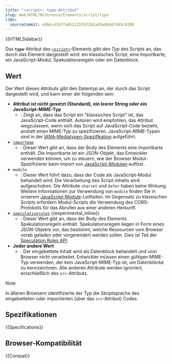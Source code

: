 ```yaml
---
title: "<script>: type-Attribut"
slug: Web/HTML/Reference/Elements/script/type
l10n:
  sourceCommit: e9b6cd1b7fa8612257b72b2a85a96dd7d45c0200
---
```


{{HTMLSidebar}}

Das **`type`**-Attribut des [`<script>`](/de/docs/Web/HTML/Reference/Elements/script)-Elements gibt den _Typ_ des Scripts an, das durch das Element dargestellt wird: ein klassisches Script, eine Importkarte, ein JavaScript-Modul, Spekulationsregeln oder ein Datenblock.

## Wert

Der Wert dieses Attributs gibt den Datentyp an, der durch das Script dargestellt wird, und kann einer der folgenden sein:

- **Attribut ist nicht gesetzt (Standard), ein leerer String oder ein JavaScript-MIME-Typ**
  - : Zeigt an, dass das Script ein "klassisches Script" ist, das JavaScript-Code enthält.
    Autoren wird empfohlen, das Attribut wegzulassen, wenn sich das Script auf JavaScript-Code bezieht, anstatt einen MIME-Typ zu spezifizieren.
    JavaScript-MIME-Typen sind in der [IANA-Mediatypen-Spezifikation](/de/docs/Web/HTTP/Guides/MIME_types#textjavascript) aufgeführt.
- [`importmap`](/de/docs/Web/HTML/Reference/Elements/script/type/importmap)
  - : Dieser Wert gibt an, dass der Body des Elements eine Importkarte enthält.
    Die Importkarte ist ein JSON-Objekt, das Entwickler verwenden können, um zu steuern, wie der Browser Modul-Spezifizierer beim Import von [JavaScript-Modulen](/de/docs/Web/JavaScript/Guide/Modules#importing_modules_using_import_maps) auflöst.
- `module`
  - : Dieser Wert führt dazu, dass der Code als JavaScript-Modul behandelt wird.
    Die Verarbeitung des Script-Inhalts wird aufgeschoben.
    Die Attribute `charset` und `defer` haben keine Wirkung.
    Weitere Informationen zur Verwendung von `module` finden Sie in unserem [JavaScript-Module](/de/docs/Web/JavaScript/Guide/Modules)-Leitfaden.
    Im Gegensatz zu klassischen Scripts erfordern Modul-Scripts die Verwendung des CORS-Protokolls für das Abrufen aus einer anderen Herkunft.
- [`speculationrules`](/de/docs/Web/HTML/Reference/Elements/script/type/speculationrules) {{experimental_inline}}
  - : Dieser Wert gibt an, dass der Body des Elements Spekulationsregeln enthält.
    Spekulationsregeln liegen in Form eines JSON-Objekts vor, das bestimmt, welche Ressourcen vom Browser vorab geladen oder vorgerendert werden sollen. Dies ist Teil der [Speculation Rules API](/de/docs/Web/API/Speculation_Rules_API).
- **Jeder andere Wert**
  - : Der eingebettete Inhalt wird als Datenblock behandelt und vom Browser nicht verarbeitet.
    Entwickler müssen einen gültigen MIME-Typ verwenden, der kein JavaScript-MIME-Typ ist, um Datenblöcke zu kennzeichnen.
    Alle anderen Attribute werden ignoriert, einschließlich des `src`-Attributs.

> [!NOTE]
> In älteren Browsern identifizierte der Typ die Skriptsprache des eingebetteten oder importierten (über das `src`-Attribut) Codes.

## Spezifikationen

{{Specifications}}

## Browser-Kompatibilität

{{Compat}}
